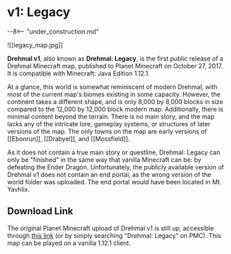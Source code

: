 # v1: Legacy

--8<-- "under_construction.md"

![[legacy_map.jpg]]

**Drehmal v1**, also known as **Drehmal: Legacy**, is the first public release of a Drehmal Minecraft map, published to Planet Minecraft on October 27, 2017. It is compatible with Minecraft: Java Edition 1.12.1.

At a glance, this world is somewhat reminiscent of modern Drehmal, with most of the current map's biomes existing in some capacity. However, the continent takes a different shape, and is only 8,000 by 8,000 blocks in size compared to the 12,000 by 12,000 block modern map. Additionally, there is minimal content beyond the terrain. There is no main story, and the map lacks any of the intricate lore, gameplay systems, or structures of later versions of the map. The only towns on the map are early versions of [[Ebonrun]], [[Drabyel]], and [[Mossfield]].

As it does not contain a true main story or questline, Drehmal: Legacy can only be "finished" in the same way that vanilla Minecraft can be: by defeating the Ender Dragon. Unfortunately, the publicly available version of Drehmal v1 does not contain an end portal, as the wrong version of the world folder was uploaded. The end portal would have been located in Mt. Yavhlix.

## Download Link

The original Planet Minecraft upload of Drehmal v1 is still up, accessible through [this link](https://www.planetminecraft.com/project/drehmal-8000x8000-survival-adventure-map/) (or by simply searching "Drehmal: Legacy" on PMC). This map can be played on a vanilla 1.12.1 client.
